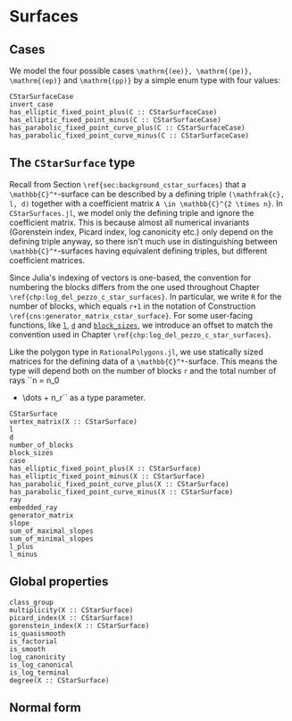 # Surfaces
 
## Cases

We model the four possible cases ``\mathrm{(ee)}, \mathrm{(pe)}, \mathrm{(ep)}``
and ``\mathrm{(pp)}`` by a simple enum type with four values:

```@docs
CStarSurfaceCase
invert_case
has_elliptic_fixed_point_plus(C :: CStarSurfaceCase)
has_elliptic_fixed_point_minus(C :: CStarSurfaceCase)
has_parabolic_fixed_point_curve_plus(C :: CStarSurfaceCase)
has_parabolic_fixed_point_curve_minus(C :: CStarSurfaceCase)
```

## The `CStarSurface` type

Recall from Section ``\ref{sec:background_cstar_surfaces}`` that a
``\mathbb{C}^*``-surface can be described by a defining triple ``(\mathfrak{c},
l, d)`` together with a coefficient matrix ``A \in \mathbb{C}^{2 \times n}``.
In `CStarSurfaces.jl`, we model only the defining triple and ignore the
coefficient matrix. This is because almost all numerical invariants (Gorenstein
index, Picard index, log canonicity etc.) only depend on the defining triple
anyway, so there isn't much use in distinguishing between
``\mathbb{C}^*``-surfaces having equivalent defining triples, but different
coefficient matrices.

Since Julia's indexing of vectors is one-based, the convention for numbering the
blocks differs from the one used throughout Chapter
``\ref{chp:log_del_pezzo_c_star_surfaces}``. In particular, we write ``R`` for
the number of blocks, which equals ``r+1`` in the notation of Construction
``\ref{cns:generator_matrix_cstar_surface}``. For some user-facing functions,
like [`l`](@ref), [`d`](@ref) and [`block_sizes`](@ref), we introduce an offset
to match the convention used in Chapter
``\ref{chp:log_del_pezzo_c_star_surfaces}``.

Like the polygon type in `RationalPolygons.jl`, we use statically sized matrices
for the defining data of a ``\mathbb{C}^*``-surface. This means the type will
depend both on the number of blocks ``r`` and the total number of rays ``n = n_0
+ \dots + n_r`` as a type parameter.

```@docs
CStarSurface
vertex_matrix(X :: CStarSurface)
l
d
number_of_blocks
block_sizes
case
has_elliptic_fixed_point_plus(X :: CStarSurface)
has_elliptic_fixed_point_minus(X :: CStarSurface)
has_parabolic_fixed_point_curve_plus(X :: CStarSurface)
has_parabolic_fixed_point_curve_minus(X :: CStarSurface)
ray
embedded_ray
generator_matrix
slope
sum_of_maximal_slopes
sum_of_minimal_slopes
l_plus
l_minus
```

## Global properties

```@docs
class_group
multiplicity(X :: CStarSurface)
picard_index(X :: CStarSurface)
gorenstein_index(X :: CStarSurface)
is_quasismooth
is_factorial
is_smooth
log_canonicity
is_log_canonical
is_log_terminal
degree(X :: CStarSurface)
```

## Normal form

